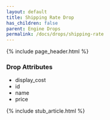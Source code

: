 ```yaml
---
layout: default
title: Shipping Rate Drop
has_children: false
parent: Engine Drops
permalink: /docs/drops/shipping-rate
---
```


{% include page_header.html %}

### Drop Attributes

- display_cost
- id
- name
- price

{% include stub_article.html %}
